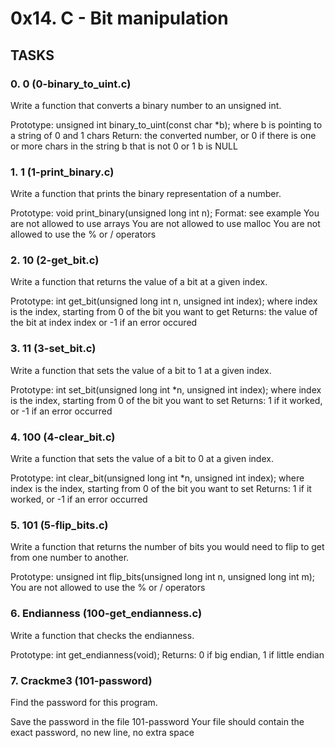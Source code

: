# 0x14. C - Bit manipulation

## TASKS

### 0. 0 (0-binary_to_uint.c)
Write a function that converts a binary number to an unsigned int.

Prototype: unsigned int binary_to_uint(const char *b);
where b is pointing to a string of 0 and 1 chars
Return: the converted number, or 0 if
there is one or more chars in the string b that is not 0 or 1
b is NULL

### 1. 1 (1-print_binary.c)
Write a function that prints the binary representation of a number.

Prototype: void print_binary(unsigned long int n);
Format: see example
You are not allowed to use arrays
You are not allowed to use malloc
You are not allowed to use the % or / operators

### 2. 10 (2-get_bit.c)
Write a function that returns the value of a bit at a given index.

Prototype: int get_bit(unsigned long int n, unsigned int index);
where index is the index, starting from 0 of the bit you want to get
Returns: the value of the bit at index index or -1 if an error occured

### 3. 11 (3-set_bit.c)
Write a function that sets the value of a bit to 1 at a given index.

Prototype: int set_bit(unsigned long int *n, unsigned int index);
where index is the index, starting from 0 of the bit you want to set
Returns: 1 if it worked, or -1 if an error occurred

### 4. 100 (4-clear_bit.c)
Write a function that sets the value of a bit to 0 at a given index.

Prototype: int clear_bit(unsigned long int *n, unsigned int index);
where index is the index, starting from 0 of the bit you want to set
Returns: 1 if it worked, or -1 if an error occurred

### 5. 101 (5-flip_bits.c)
Write a function that returns the number of bits you would need to flip to get from one number to another.

Prototype: unsigned int flip_bits(unsigned long int n, unsigned long int m);
You are not allowed to use the % or / operators

### 6. Endianness (100-get_endianness.c)
Write a function that checks the endianness.

Prototype: int get_endianness(void);
Returns: 0 if big endian, 1 if little endian

### 7. Crackme3 (101-password)
Find the password for this program.

Save the password in the file 101-password
Your file should contain the exact password, no new line, no extra space
